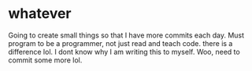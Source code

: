 # whatever

Going to create small things so that I have more commits each day. Must program to be a programmer, not just read and teach code. there is a difference lol. I dont know why I am writing this to myself.
 Woo, need to commit some more lol.